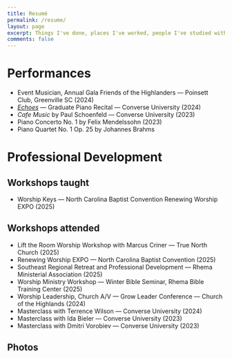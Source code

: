```yaml
---
title: Resumé
permalink: /resume/
layout: page
excerpt: Things I've done, places I've worked, people I've studied with.
comments: false
---
```

# Performances
* Event Musician, Annual Gala Friends of the Highlanders — Poinsett Club, Greenville SC (2024)
* *[Echoes](http://www.jonahlosh.com/graduate-piano-recital)* — Graduate Piano Recital — Converse University (2024)
* *Cafe Music* by Paul Schoenfeld — Converse University (2023)
* Piano Concerto No. 1 by Felix Mendelssohn (2023)
* Piano Quartet No. 1 Op. 25 by Johannes Brahms

# Professional Development
## Workshops taught
* Worship Keys — North Carolina Baptist Convention Renewing Worship EXPO (2025)

## Workshops attended
* Lift the Room Worship Workshop with Marcus Criner — True North Church (2025)
* Renewing Worship EXPO — North Carolina Baptist Convention (2025)
* Southeast Regional Retreat and Professional Development — Rhema Ministerial Association (2025)
* Worship Ministry Workshop — Winter Bible Seminar, Rhema Bible Training Center (2025)
* Worship Leadership, Church A/V — Grow Leader Conference — Church of the Highlands (2024)
* Masterclass with Terrence Wilson — Converse University (2024)
* Masterclass with Ida Bieler — Converse University (2023)
* Masterclass with Dmitri Vorobiev — Converse University (2023)
## Photos
